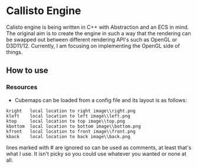 # Callisto Engine

Calisto engine is being written in C++ with Abstraction and an ECS in mind. 
The original aim is to create the engine in such a way that the rendering can be swapped out between different rendering API's such as OpenGL or D3D11/12. 
Currently, I am focusing on implementing the OpenGL side of things.

## How to use  
### Resources
- Cubemaps can be loaded from a config file and its layout is as follows:
```
kright   local location to right image\\right.png
kleft    local location to left image\\left.png
ktop     local location to top image\\top.png
kbottom  local location to bottom image\\bottom.png
kfront   local location to front image\\front.png
kback    local location to back image\\back.png
```
lines marked with # are ignored so can be used as comments, at least that's what I use. It isn't picky so you could use whatever you wanted or none at all.